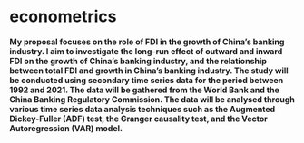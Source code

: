 # econometrics
**My proposal
focuses on the role of FDI in the growth of China’s banking industry. I aim to investigate the long-run effect of outward and inward FDI on the growth of China’s banking industry, and the relationship between total FDI and growth in China’s banking industry. The study will be conducted using secondary time series data for the period between 1992 and 2021. The data will be gathered from the World Bank and the China Banking Regulatory Commission. The data will be analysed through various time series data analysis techniques such as the Augmented Dickey-Fuller (ADF) test, the Granger causality test, and the Vector Autoregression (VAR) model.**
